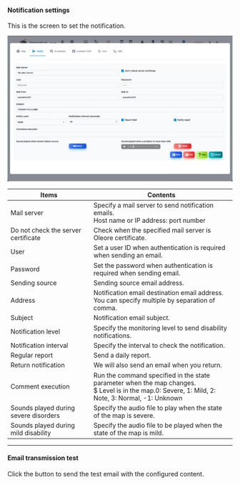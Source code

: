 #### Notification settings
<div class="text-xl">
This is the screen to set the notification.
</div>

![Notification settings](../../help/en/2023-12-03_11-17-34.png)

>>>

<div class="text-lg">

| Items | Contents |
| ---- | ---- |
| Mail server | Specify a mail server to send notification emails.<br> Host name or IP address: port number |
| Do not check the server certificate | Check when the specified mail server is Oleore certificate.|
| User | Set a user ID when authentication is required when sending an email.|
| Password | Set the password when authentication is required when sending email.|
| Sending source | Sending source email address.|
| Address | Notification email destination email address.<BR> You can specify multiple by separation of comma.|
Subject | Notification email subject.|
| Notification level | Specify the monitoring level to send disability notifications.|
| Notification interval | Specify the interval to check the notification.|
| Regular report | Send a daily report.|
| Return notification | We will also send an email when you return.|
| Comment execution | Run the command specified in the state parameter when the map changes.<br> $ Level is in the map.0: Severe, 1: Mild, 2: Note, 3: Normal, -1: Unknown |
| Sounds played during severe disorders | Specify the audio file to play when the state of the map is severe.|
| Sounds played during mild disability | Specify the audio file to be played when the state of the map is mild.|

</div>

---
#### Email transmission test

<div class="text-xl">
Click the <Test> button to send the test email with the configured content.
</div>

